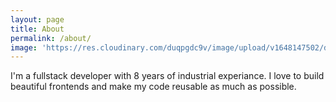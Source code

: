 ```yaml
---
layout: page
title: About
permalink: /about/
image: 'https://res.cloudinary.com/duqpgdc9v/image/upload/v1648147502/deegha/A313777F-E98B-483B-8B52-7B3EB3D08F4F.jpg'
---
```


I'm a fullstack developer with 8 years of industrial experiance. I love to build beautiful frontends and make my code reusable as much as possible. 